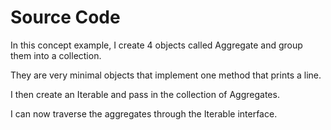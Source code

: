 # Source Code

In this concept example, I create 4 objects called Aggregate and group them into a collection.

They are very minimal objects that implement one method that prints a line.

I then create an Iterable and pass in the collection of Aggregates.

I can now traverse the aggregates through the Iterable interface.
